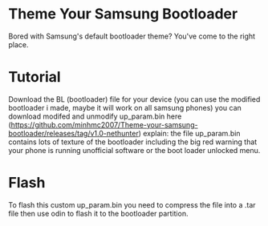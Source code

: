 # Theme Your Samsung Bootloader
Bored with Samsung's default bootloader theme? You've come to the right place.

# Tutorial

Download the BL (bootloader) file for your device (you can use the modified bootloader i made, maybe it will work on all samsung phones)
you can download modifed and unmodify up_param.bin here (https://github.com/minhmc2007/Theme-your-samsung-bootloader/releases/tag/v1.0-nethunter) explain: the file up_param.bin contains lots of texture of the bootloader including the big red warning that your phone is running unofficial software or the boot loader unlocked menu.

# Flash
To flash this custom up_param.bin you need to compress the file into a .tar file then use odin to flash it to the bootloader partition. 
